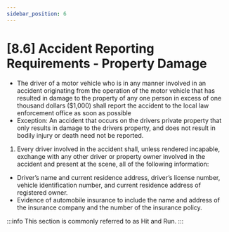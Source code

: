 ```yaml
---
sidebar_position: 6
---
```

# [8.6] Accident Reporting Requirements - Property Damage

- The driver of a motor vehicle who is in any manner involved in an accident originating from the operation of the motor vehicle that has resulted in damage to the property of any one person in excess of one thousand dollars ($1,000) shall report the accident to the local law enforcement office as soon as possible
- Exception: An accident that occurs on the drivers private property that only results in damage to the drivers property, and does not result in bodily injury or death need not be reported.

1. Every driver involved in the accident shall, unless rendered incapable, exchange with any other driver or property owner involved in the accident and present at the scene, all of the following information:

- Driver’s name and current residence address, driver’s license number, vehicle identification number, and current residence address of registered owner.
- Evidence of automobile insurance to include the name and address of the insurance company and the number of the insurance policy.

:::info
This section is commonly referred to as Hit and Run.
:::